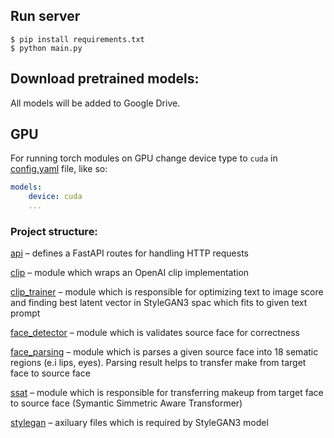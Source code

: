 ## Run server
```shell
$ pip install requirements.txt
$ python main.py
```

## Download pretrained models:
All models will be added to Google Drive.


## GPU
For running torch modules on GPU change device type to `cuda` in [config.yaml](config.yaml) file, like so:

```yaml
models:
    device: cuda
    ...
```


### Project structure:

[api](src/api/) – defines a FastAPI routes for handling HTTP requests

[clip](src/clip) – module which wraps an OpenAI clip implementation

[clip_trainer](src/clip_trainer/) – module which is responsible for optimizing text to image score and finding best latent vector in StyleGAN3 spac which fits to given text prompt

[face_detector](src/face_detector/) –
module which is validates source face for correctness

[face_parsing](src/face_parsing/) – module which is parses a given source face into 18 sematic regions (e.i lips, eyes). Parsing result helps to transfer make from target face to source face

[ssat](src/ssat/) – module which is responsible for transferring makeup from target face to source face (Symantic Simmetric Aware Transformer)

[stylegan](src/stylegan/) – axiluary files which is required by StyleGAN3 model